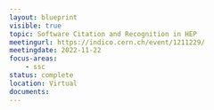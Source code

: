```yaml
---
layout: blueprint
visible: true
topic: Software Citation and Recognition in HEP
meetingurl: https://indico.cern.ch/event/1211229/
meetingdate: 2022-11-22
focus-areas:
    - ssc
status: complete
location: Virtual
documents:
---
```

